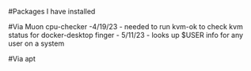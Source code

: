 #Packages I have installed

#Via Muon
cpu-checker -4/19/23 - needed to run kvm-ok to check kvm status for docker-desktop 
finger - 5/11/23 - looks up $USER info for any user on a system


#Via apt

